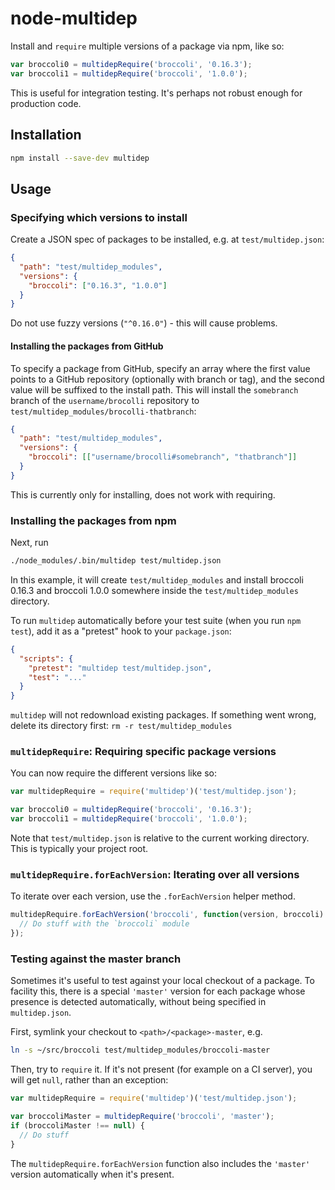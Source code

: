 # node-multidep

Install and `require` multiple versions of a package via npm, like so:

```js
var broccoli0 = multidepRequire('broccoli', '0.16.3');
var broccoli1 = multidepRequire('broccoli', '1.0.0');
```

This is useful for integration testing. It's perhaps not robust enough for
production code.

## Installation

```bash
npm install --save-dev multidep
```

## Usage

### Specifying which versions to install

Create a JSON spec of packages to be installed, e.g. at `test/multidep.json`:

```json
{
  "path": "test/multidep_modules",
  "versions": {
    "broccoli": ["0.16.3", "1.0.0"]
  }
}
```

Do not use fuzzy versions (`"^0.16.0"`) - this will cause problems.

#### Installing the packages from GitHub

To specify a package from GitHub, specify an array where the first value points
to a GitHub repository (optionally with branch or tag), and the second value
will be suffixed to the install path. This will install the `somebranch` branch
of the `username/brocolli` repository to `test/multidep_modules/brocolli-thatbranch`:

```json
{
  "path": "test/multidep_modules",
  "versions": {
    "broccoli": [["username/brocolli#somebranch", "thatbranch"]]
  }
}
```

This is currently only for installing, does not work with requiring.

### Installing the packages from npm

Next, run

```bash
./node_modules/.bin/multidep test/multidep.json
```

In this example, it will create `test/multidep_modules` and install broccoli
0.16.3 and broccoli 1.0.0 somewhere inside the `test/multidep_modules`
directory.

To run `multidep` automatically before your test suite (when you run `npm
test`), add it as a "pretest" hook to your `package.json`:

```json
{
  "scripts": {
    "pretest": "multidep test/multidep.json",
    "test": "..."
  }
}
```

`multidep` will not redownload existing packages. If something went wrong,
delete its directory first: `rm -r test/multidep_modules`

### `multidepRequire`: Requiring specific package versions

You can now require the different versions like so:

```js
var multidepRequire = require('multidep')('test/multidep.json');

var broccoli0 = multidepRequire('broccoli', '0.16.3');
var broccoli1 = multidepRequire('broccoli', '1.0.0');
```

Note that `test/multidep.json` is relative to the current working directory.
This is typically your project root.

### `multidepRequire.forEachVersion`: Iterating over all versions

To iterate over each version, use the `.forEachVersion` helper method.

```js
multidepRequire.forEachVersion('broccoli', function(version, broccoli) {
  // Do stuff with the `broccoli` module
});
```

### Testing against the master branch

Sometimes it's useful to test against your local checkout of a package. To
facility this, there is a special `'master'` version for each package whose
presence is detected automatically, without being specified in
`multidep.json`.

First, symlink your checkout to `<path>/<package>-master`, e.g.

```bash
ln -s ~/src/broccoli test/multidep_modules/broccoli-master
```

Then, try to `require` it. If it's not present (for example on a CI server),
you will get `null`, rather than an exception:

```js
var multidepRequire = require('multidep')('test/multidep.json');

var broccoliMaster = multidepRequire('broccoli', 'master');
if (broccoliMaster !== null) {
  // Do stuff
}
```

The `multidepRequire.forEachVersion` function also includes the `'master'`
version automatically when it's present.
